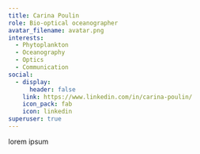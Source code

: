 ```yaml
---
title: Carina Poulin
role: Bio-optical oceanographer
avatar_filename: avatar.png
interests:
  - Phytoplankton
  - Oceanography
  - Optics
  - Communication
social:
  - display:
      header: false
    link: https://www.linkedin.com/in/carina-poulin/
    icon_pack: fab
    icon: linkedin
superuser: true
---
```

lorem ipsum